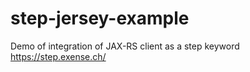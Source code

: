 # step-jersey-example
Demo of integration of JAX-RS client as a step keyword
https://step.exense.ch/
